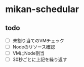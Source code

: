 # mikan-schedular

## todo

- [ ] 未割り当てのVMチェック
- [ ] Nodeのリソース確認
- [ ] VMにNode割当
- [ ] 30秒ごとに上記を繰り返す

